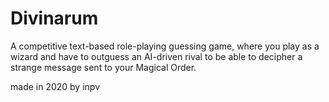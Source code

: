 # Divinarum
<p>A competitive text-based role-playing guessing game, where you play as a wizard and have to outguess an AI-driven rival to be able to decipher a strange message sent to your Magical Order.</p>
<p>made in 2020 by inpv</p>
